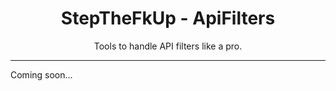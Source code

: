 <div align="center">
    <h1>StepTheFkUp - ApiFilters</h1>
    <p>Tools to handle API filters like a pro.</p>
</div>

---

Coming soon...
